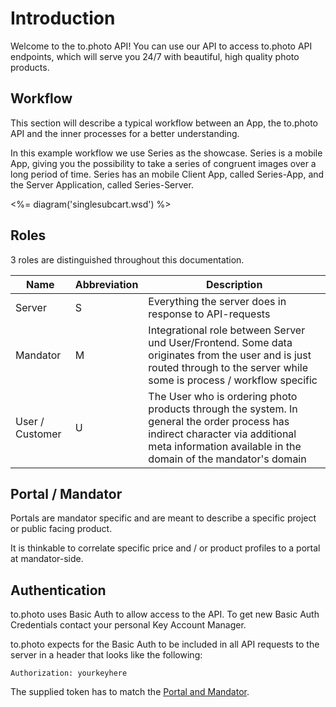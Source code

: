 # Introduction

Welcome to the to.photo API! You can use our API to access to.photo API endpoints, which will serve you 24/7 with beautiful, high quality photo products.

## Workflow

This section will describe a typical workflow between an App, the to.photo API and the inner processes for a better understanding.

In this example workflow we use Series as the showcase. Series is a mobile App, giving you the possibility to take a series of congruent images over a long period of time. Series has an mobile Client App, called Series-App, and the Server Application, called Series-Server.

<%= diagram('singlesubcart.wsd') %>

## Roles

3 roles are distinguished throughout this documentation.

| Name            | Abbreviation | Description  |
| --------------- | ------------ | ------------ |
| Server          | S            | Everything the server does in response to API-requests |
| Mandator        | M            | Integrational role between Server und User/Frontend. Some data originates from the user and is just routed through to the server while some is process / workflow specific | 
| User / Customer | U            | The User who is ordering photo products through the system. In general the order process has indirect character via additional meta information available in the domain of the mandator's domain |

## Portal / Mandator

Portals are mandator specific and are meant to describe a specific project or public facing product. 

It is thinkable to correlate specific price and / or product profiles to a portal at mandator-side.

## Authentication

to.photo uses Basic Auth to allow access to the API. To get new Basic Auth Credentials contact your personal Key Account Manager.

to.photo expects for the Basic Auth to be included in all API requests to the server in a header that looks like the following:

`Authorization: yourkeyhere`

The supplied token has to match the [Portal and Mandator](#portal-mandator).

